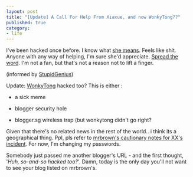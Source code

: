 ```yaml
---
layout: post
title: "[Update] A Call For Help From Xiaxue, and now WonkyTong??"
published: true
category:
- life
---
```

I've been hacked once before. I know what [she means](http://xiaxue.blogspot.com/2005/07/my-blog-got-hacked.html). Feels like shit. Anyone with any way of helping, I'm sure she'd appreciate. [Spread the word](http://xiaxue.blogspot.com/2005/07/i-want-to-catch-culprit.html). I'm not a fan, but that's not a reason not to lift a finger.  
  
(informed by [StupidGenius](http://stupid-genius.blogspot.com/))  
  
  
Update: [WonkyTong](http://wonkytong.blogspot.com/2005/07/hacked.html) hacked too? This is either :

  
- a sick meme
  
- blogger security hole
  
- blogger.sg wireless trap (but wonkytong didn't go right?
  
  
Given that there's no related news in the rest of the world.. i think its a geographical thing. Ppl, pls refer to [mrbrown's cautionary notes for XX's incident](http://www.mrbrown.com/blog/2005/07/xiaxues_email_a.html). For now, I'm changing my passwords.  
  
  
Somebody just passed me another blogger's URL - and the first thought, '_Huh, so-and-so hacked too?_'. Damn, today is the only day you'll not want to see your blog listed on mrbrown's.
